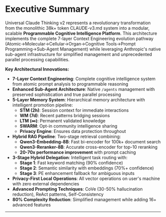 # Executive Summary

Universal Claude Thinking v2 represents a revolutionary transformation from the monolithic 38k+ token CLAUDE-v3.md system into a modular, scalable **Programmable Cognitive Intelligence Platform**. This architecture implements the complete 7-layer Context Engineering evolution pathway (Atomic→Molecular→Cellular→Organ→Cognitive Tools→Prompt Programming→Sub-Agent Management) while leveraging Anthropic's native sub-agent infrastructure for simplified management and unprecedented parallel processing capabilities.

**Key Architectural Innovations:**
- **7-Layer Context Engineering**: Complete cognitive intelligence system from atomic prompt analysis to programmable reasoning
- **Enhanced Sub-Agent Architecture**: Native `/agents` management with preserved sophistication and true parallel processing
- **5-Layer Memory System**: Hierarchical memory architecture with intelligent promotion pipeline:
  - **STM (2h)**: Session context for immediate interactions
  - **WM (7d)**: Recent patterns bridging sessions
  - **LTM (∞)**: Permanent validated knowledge
  - **SWARM**: Opt-in community intelligence sharing
  - **Privacy Engine**: Ensures data protection throughout
- **Hybrid RAG Pipeline**: Two-stage retrieval combining:
  - **Qwen3-Embedding-8B**: Fast bi-encoder for 100k+ document search
  - **Qwen3-Reranker-8B**: Accurate cross-encoder for top-10 reranking
  - **20-70x performance improvement** with prompt caching
- **3-Stage Hybrid Delegation**: Intelligent task routing with:
  - **Stage 1**: Fast keyword matching (90% confidence)
  - **Stage 2**: Semantic similarity with embeddings (70%+ confidence)
  - **Stage 3**: PE enhancement fallback for ambiguous inputs
- **Privacy-First Local Operations**: All vector operations on user's machine with zero external dependencies
- **Advanced Prompting Techniques**: CoVe (30-50% hallucination reduction), ReAct patterns, Self-Consistency
- **80% Complexity Reduction**: Simplified management while adding 16+ advanced features

---
